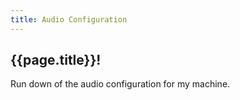 ```yaml
---
title: Audio Configuration
---
```

## {{page.title}}!
Run down of the audio configuration for my machine.